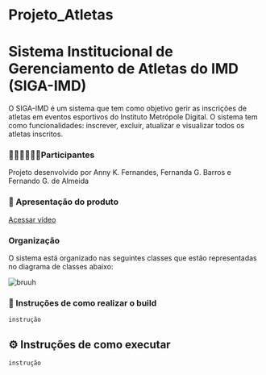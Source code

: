 # Projeto_Atletas

# Sistema Institucional de Gerenciamento de Atletas do IMD (SIGA-IMD)

 O SIGA-IMD é um sistema que tem como objetivo gerir as inscrições de atletas em eventos esportivos do Instituto Metrópole Digital. O sistema tem como funcionalidades:  inscrever, excluir, atualizar e visualizar todos os atletas inscritos.

### 👩‍💻👨‍💻👩‍💻Participantes
Projeto desenvolvido por Anny K. Fernandes, Fernanda G. Barros e Fernando G. de Almeida

### 🎥 Apresentação do produto

<a href="https://youtu.be/XrC4QUODSdo">Acessar vídeo</a>

### Organização
O sistema está organizado nas seguintes classes que estão representadas no diagrama de classes abaixo:

![bruuh](https://github.com/feronando/Projeto_Atletas/main/diagramas/classes/AtletaControlerDiagrama.png)

### 🚀 Instruções de como realizar o build


```
instrução
```


## ⚙️ Instruções de como executar

```
instrução
```


